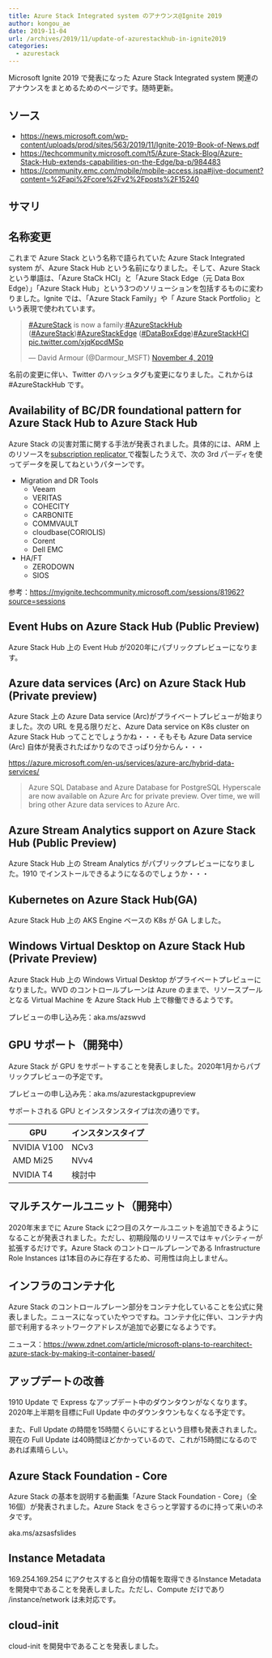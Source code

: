```yaml
---
title: Azure Stack Integrated system のアナウンス@Ignite 2019
author: kongou_ae
date: 2019-11-04
url: /archives/2019/11/update-of-azurestackhub-in-ignite2019
categories:
  - azurestack
---
```


Microsoft Ignite 2019 で発表になった Azure Stack Integrated system 関連のアナウンスをまとめるためのページです。随時更新。

## ソース
- https://news.microsoft.com/wp-content/uploads/prod/sites/563/2019/11/Ignite-2019-Book-of-News.pdf
- https://techcommunity.microsoft.com/t5/Azure-Stack-Blog/Azure-Stack-Hub-extends-capabilities-on-the-Edge/ba-p/984483
- https://community.emc.com/mobile/mobile-access.jspa#jive-document?content=%2Fapi%2Fcore%2Fv2%2Fposts%2F15240

## サマリ

## 名称変更

これまで Azure Stack という名称で語られていた Azure Stack Integrated system が、Azure Stack Hub という名前になりました。そして、Azure Stack という単語は、「Azure StaCk HCI」と「Azure Stack Edge（元 Data Box Edge）」「Azure Stack Hub」という3つのソリューションを包括するものに変わりました。Ignite では、「Azure Stack Family」や「 Azure Stack Portfolio」という表現で使われています。

<blockquote class="twitter-tweet"><p lang="en" dir="ltr"><a href="https://twitter.com/hashtag/AzureStack?src=hash&amp;ref_src=twsrc%5Etfw">#AzureStack</a> is now a family:<a href="https://twitter.com/hashtag/AzureStackHub?src=hash&amp;ref_src=twsrc%5Etfw">#AzureStackHub</a> (<a href="https://twitter.com/hashtag/AzureStack?src=hash&amp;ref_src=twsrc%5Etfw">#AzureStack</a>)<a href="https://twitter.com/hashtag/AzureStackEdge?src=hash&amp;ref_src=twsrc%5Etfw">#AzureStackEdge</a> (<a href="https://twitter.com/hashtag/DataBoxEdge?src=hash&amp;ref_src=twsrc%5Etfw">#DataBoxEdge</a>)<a href="https://twitter.com/hashtag/AzureStackHCI?src=hash&amp;ref_src=twsrc%5Etfw">#AzureStackHCI</a> <a href="https://t.co/xjqKpcdMSp">pic.twitter.com/xjqKpcdMSp</a></p>&mdash; David Armour (@Darmour_MSFT) <a href="https://twitter.com/Darmour_MSFT/status/1191355165116420096?ref_src=twsrc%5Etfw">November 4, 2019</a></blockquote> <script async src="https://platform.twitter.com/widgets.js" charset="utf-8"></script>

名前の変更に伴い、Twitter のハッシュタグも変更になりました。これからは #AzureStackHub です。

## Availability of BC/DR foundational pattern for Azure Stack Hub to Azure Stack Hub

Azure Stack の災害対策に関する手法が発表されました。具体的には、ARM 上のリソースを[subscription replicator
](https://github.com/Azure-Samples/azure-intelligent-edge-patterns/tree/master/subscription%20replicator)で複製したうえで、次の 3rd パーディを使ってデータを戻してねというパターンです。

- Migration and DR Tools
  - Veeam
  - VERITAS
  - COHECITY
  - CARBONITE
  - COMMVAULT
  - cloudbase(CORIOLIS)
  - Corent
  - Dell EMC
- HA/FT
  - ZERODOWN
  - SIOS

参考：https://myignite.techcommunity.microsoft.com/sessions/81962?source=sessions

## Event Hubs on Azure Stack Hub (Public Preview)

Azure Stack Hub 上の Event Hub が2020年にパブリックプレビューになります。

## Azure data services (Arc) on Azure Stack Hub (Private preview)

Azure Stack 上の Azure Data service (Arc)がプライベートプレビューが始まりました。次の URL を見る限りだと、Azure Data service on K8s cluster on Azure Stack Hub ってことでしょうかね・・・そもそも Azure Data service (Arc) 自体が発表されたばかりなのでさっぱり分からん・・・

https://azure.microsoft.com/en-us/services/azure-arc/hybrid-data-services/

> Azure SQL Database and Azure Database for PostgreSQL Hyperscale are now available on Azure Arc for private preview. Over time, we will bring other Azure data services to Azure Arc.

## Azure Stream Analytics support on Azure Stack Hub (Public Preview)

Azure Stack Hub 上の Stream Analytics がパブリックプレビューになりました。1910 でインストールできるようになるのでしょうか・・・

## Kubernetes on Azure Stack Hub(GA)

Azure Stack Hub 上の AKS Engine ベースの K8s が GA しました。

## Windows Virtual Desktop on Azure Stack Hub (Private Preview)

Azure Stack Hub 上の Windows Virtual Desktop がプライベートプレビューになりました。WVD のコントロールプレーンは Azure のままで、リソースプールとなる Virtual Machine を Azure Stack Hub 上で稼働できるようです。

プレビューの申し込み先：aka.ms/azswvd

## GPU サポート（開発中）

Azure Stack が GPU をサポートすることを発表しました。2020年1月からパブリックプレビューの予定です。

プレビューの申し込み先：aka.ms/azurestackgpupreview

サポートされる GPU とインスタンスタイプは次の通りです。

| GPU | インスタンスタイプ |
|----|--------------------|
|NVIDIA V100|NCv3|
|AMD Mi25|NVv4|
|NVIDIA T4| 検討中 |

## マルチスケールユニット（開発中）

2020年末までに Azure Stack に2つ目のスケールユニットを追加できるようになることが発表されました。ただし、初期段階のリリースではキャパシティーが拡張するだけです。Azure Stack のコントロールプレーンである Infrastructure Role Instances は1本目のみに存在するため、可用性は向上しません。

## インフラのコンテナ化

Azure Stack のコントロールプレーン部分をコンテナ化していることを公式に発表しました。ニュースになっていたやつですね。コンテナ化に伴い、コンテナ内部で利用するネットワークアドレスが追加で必要になるようです。

ニュース：https://www.zdnet.com/article/microsoft-plans-to-rearchitect-azure-stack-by-making-it-container-based/

## アップデートの改善

1910 Update で Express なアップデート中のダウンタウンがなくなります。2020年上半期を目標にFull Update 中のダウンタウンもなくなる予定です。

また、Full Update の時間を15時間くらいにするという目標も発表されました。現在の Full Update は40時間ほどかかっているので、これが15時間になるのであれば素晴らしい。

## Azure Stack Foundation - Core

Azure Stack の基本を説明する動画集「Azure Stack Foundation - Core」（全16個）が発表されました。Azure Stack をさらっと学習するのに持って来いのネタです。

aka.ms/azsasfslides

## Instance Metadata

169.254.169.254 にアクセスすると自分の情報を取得できるInstance Metadataを開発中であることを発表しました。ただし、Compute だけであり /instance/network は未対応です。

## cloud-init

cloud-init を開発中であることを発表しました。
